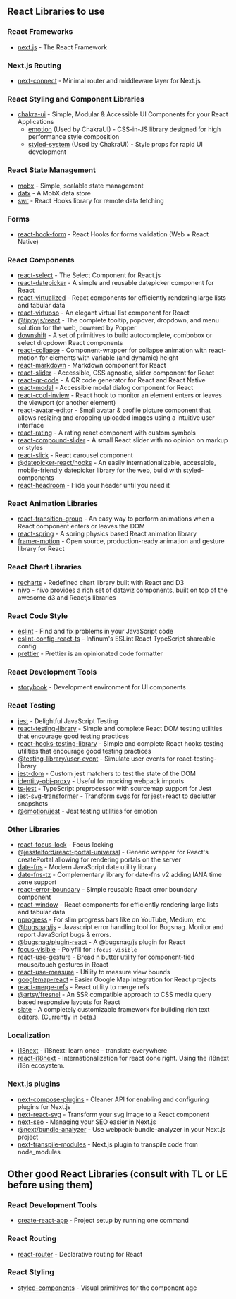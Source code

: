 ## React Libraries to use

### React Frameworks
- [next.js](https://github.com/vercel/next.js) - The React Framework

### Next.js Routing
- [next-connect](https://github.com/hoangvvo/next-connect) - Minimal router and middleware layer for Next.js

### React Styling and Component Libraries
- [chakra-ui](https://github.com/chakra-ui/chakra-ui/) - Simple, Modular & Accessible UI Components for your React Applications
  - [emotion](https://github.com/emotion-js/emotion) (Used by ChakraUI) - CSS-in-JS library designed for high performance style composition
  - [styled-system](https://github.com/styled-system/styled-system) (Used by ChakraUI) - Style props for rapid UI development

### React State Management
- [mobx](https://github.com/mobxjs/mobx) - Simple, scalable state management
- [datx](https://github.com/infinum/datx) - A MobX data store
- [swr](https://github.com/vercel/swr) - React Hooks library for remote data fetching

### Forms
- [react-hook-form](https://github.com/react-hook-form/react-hook-form) - React Hooks for forms validation (Web + React Native)

### React Components
- [react-select](https://github.com/JedWatson/react-select) - The Select Component for React.js
- [react-datepicker](https://github.com/Hacker0x01/react-datepicker/) - A simple and reusable datepicker component for React
- [react-virtualized](https://github.com/bvaughn/react-virtualized) - React components for efficiently rendering large lists and tabular data
- [react-virtuoso](https://github.com/petyosi/react-virtuoso) - An elegant virtual list component for React
- [@tippyjs/react](https://github.com/atomiks/tippyjs-react) - The complete tooltip, popover, dropdown, and menu solution for the web, powered by Popper
- [downshift](https://github.com/downshift-js/downshift) - A set of primitives to build autocomplete, combobox or select dropdown React components
- [react-collapse](https://github.com/nkbt/react-collapse) - Component-wrapper for collapse animation with react-motion for elements with variable (and dynamic) height
- [react-markdown](https://github.com/remarkjs/react-markdown) - Markdown component for React
- [react-slider](https://github.com/zillow/react-slider) - Accessible, CSS agnostic, slider component for React
- [react-qr-code](https://github.com/rosskhanas/react-qr-code) - A QR code generator for React and React Native
- [react-modal](https://github.com/reactjs/react-modal) - Accessible modal dialog component for React
- [react-cool-inview](https://github.com/wellyshen/react-cool-inview) - React hook to monitor an element enters or leaves the viewport (or another element)
- [react-avatar-editor](https://github.com/mosch/react-avatar-editor) - Small avatar & profile picture component that allows resizing and cropping uploaded images using a intuitive user interface
- [react-rating](https://github.com/dreyescat/react-rating) - A rating react component with custom symbols
- [react-compound-slider](https://github.com/sghall/react-compound-slider) - A small React slider with no opinion on markup or styles
- [react-slick](https://github.com/akiran/react-slick) - React carousel component
- [@datepicker-react/hooks](https://github.com/tresko/react-datepicker/tree/master/packages/hooks) - An easily internationalizable, accessible, mobile-friendly datepicker library for the web, build with styled-components
- [react-headroom](https://github.com/KyleAMathews/react-headroom) - Hide your header until you need it

### React Animation Libraries
- [react-transition-group](https://github.com/reactjs/react-transition-group) - An easy way to perform animations when a React component enters or leaves the DOM
- [react-spring](https://github.com/pmndrs/react-spring) - A spring physics based React animation library
- [framer-motion](https://github.com/framer/motion) - Open source, production-ready animation and gesture library for React

### React Chart Libraries
- [recharts](https://github.com/recharts/recharts) - Redefined chart library built with React and D3
- [nivo](https://github.com/plouc/nivo) - nivo provides a rich set of dataviz components, built on top of the awesome d3 and Reactjs libraries

### React Code Style
- [eslint](https://github.com/eslint/eslint) - Find and fix problems in your JavaScript code
- [eslint-config-react-ts](https://github.com/infinum/js-linters/tree/master/packages/eslint-config-react-ts) - Infinum's ESLint React TypeScript shareable config
- [prettier](https://github.com/prettier/prettier) - Prettier is an opinionated code formatter

### React Development Tools
 - [storybook](https://github.com/storybookjs/storybook) - Development environment for UI components

### React Testing
- [jest](https://github.com/facebook/jest) - Delightful JavaScript Testing
- [react-testing-library](https://github.com/testing-library/react-testing-library) - Simple and complete React DOM testing utilities that encourage good testing practices
- [react-hooks-testing-library](https://github.com/testing-library/react-hooks-testing-library) - Simple and complete React hooks testing utilities that encourage good testing practices
- [@testing-library/user-event](https://github.com/testing-library/user-event) - Simulate user events for react-testing-library
- [jest-dom](https://github.com/testing-library/jest-dom) - Custom jest matchers to test the state of the DOM
- [identity-obj-proxy](https://github.com/keyz/identity-obj-proxy) - Useful for mocking webpack imports
- [ts-jest](https://github.com/kulshekhar/ts-jest) - TypeScript preprocessor with sourcemap support for Jest
- [jest-svg-transformer](https://www.npmjs.com/package/jest-svg-transformer) - Transform svgs for for jest+react to declutter snapshots
- [@emotion/jest](https://github.com/emotion-js/emotion/tree/master/packages/jest) - Jest testing utilities for emotion

### Other Libraries
- [react-focus-lock](https://github.com/theKashey/react-focus-lock) - Focus locking
- [@jesstelford/react-portal-universal](https://github.com/jesstelford/react-portal-universal) - Generic wrapper for React's createPortal allowing for rendering portals on the server
- [date-fns](https://github.com/date-fns/date-fns) - Modern JavaScript date utility library
- [date-fns-tz](https://github.com/marnusw/date-fns-tz) - Complementary library for date-fns v2 adding IANA time zone support
- [react-error-boundary](https://github.com/bvaughn/react-error-boundary) - Simple reusable React error boundary component
- [react-window](https://github.com/bvaughn/react-window) - React components for efficiently rendering large lists and tabular data
- [nprogress](https://github.com/rstacruz/nprogress) - For slim progress bars like on YouTube, Medium, etc
- [@bugsnag/js](https://github.com/bugsnag/bugsnag-js) - Javascript error handling tool for Bugsnag. Monitor and report JavaScript bugs & errors.
- [@bugsnag/plugin-react](https://github.com/bugsnag/bugsnag-js/tree/master/packages/plugin-react) - A @bugsnag/js plugin for React
- [focus-visible](https://github.com/WICG/focus-visible) - Polyfill for `:focus-visible`
- [react-use-gesture](https://github.com/pmndrs/react-use-gesture) - Bread n butter utility for component-tied mouse/touch gestures in React
- [react-use-measure](https://github.com/pmndrs/react-use-measure) - Utility to measure view bounds
- [googlemap-react](https://github.com/googlemap-react/googlemap-react) - Easier Google Map Integration for React projects
- [react-merge-refs](https://github.com/gregberge/react-merge-refs) - React utility to merge refs
- [@artsy/fresnel](https://github.com/artsy/fresnel) - An SSR compatible approach to CSS media query based responsive layouts for React
- [slate](https://github.com/ianstormtaylor/slate) - A completely customizable framework for building rich text editors. (Currently in beta.)

### Localization
- [i18next](https://github.com/i18next/i18next) - i18next: learn once - translate everywhere
- [react-i18next](https://github.com/i18next/react-i18next) - Internationalization for react done right. Using the i18next i18n ecosystem.

### Next.js plugins
- [next-compose-plugins](https://github.com/cyrilwanner/next-compose-plugins) - Cleaner API for enabling and configuring plugins for Next.js
- [next-react-svg](https://github.com/jeremybarbet/next-react-svg) - Transform your svg image to a React component
- [next-seo](https://github.com/garmeeh/next-seo) - Managing your SEO easier in Next.js
- [@next/bundle-analyzer](https://github.com/vercel/next.js/tree/canary/packages/next-bundle-analyzer) - Use webpack-bundle-analyzer in your Next.js project
- [next-transpile-modules](https://github.com/martpie/next-transpile-modules#readme) - Next.js plugin to transpile code from node_modules

## Other good React Libraries (consult with TL or LE before using them)

### React Development Tools
 - [create-react-app](https://github.com/facebook/create-react-app) - Project setup by running one command

### React Routing
- [react-router](https://github.com/ReactTraining/react-router) - Declarative routing for React

### React Styling
- [styled-components](https://github.com/styled-components/styled-components) - Visual primitives for the component age

